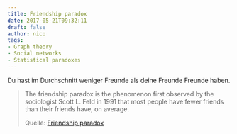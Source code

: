 ```yaml
---
title: Friendship paradox
date: 2017-05-21T09:32:11
draft: false
author: nico
tags:
- Graph theory
- Social networks
- Statistical paradoxes
---
```


Du hast im Durchschnitt weniger Freunde als deine Freunde Freunde haben.

> The friendship paradox is the phenomenon first observed by the sociologist
> Scott L. Feld in 1991 that most people have fewer friends than their friends
> have, on average.
>
> Quelle: [Friendship paradox](https://en.wikipedia.org/wiki/Friendship_paradox)
